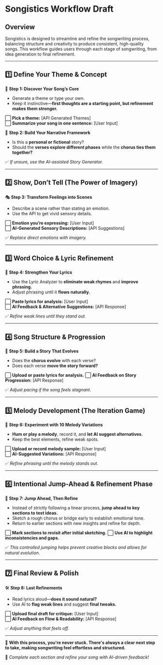 # Songistics Workflow Draft

## **Overview**
Songistics is designed to streamline and refine the songwriting process, balancing structure and creativity to produce consistent, high-quality songs. This workflow guides users through each stage of songwriting, from idea generation to final refinement.

---

## **1️⃣ Define Your Theme & Concept**
🎵 **Step 1: Discover Your Song’s Core**
- Generate a theme or type your own.
- Keep it instinctive—**first thoughts are a starting point, but refinement makes them stronger.**

⬜ **Pick a theme:** [API Generated Themes]  
⬜ **Summarize your song in one sentence:** [User Input]

🎵 **Step 2: Build Your Narrative Framework**
- Is this a **personal or fictional** story?
- Should the **verses explore different phases** while the **chorus ties them together?**

✅ *If unsure, use the AI-assisted Story Generator.*

---

## **2️⃣ Show, Don’t Tell (The Power of Imagery)**
🎭 **Step 3: Transform Feelings into Scenes**
- Describe a scene rather than stating an emotion.
- Use the API to get vivid sensory details.

⬜ **Emotion you’re expressing:** [User Input]  
⬜ **AI-Generated Sensory Descriptions:** [API Suggestions]

✅ *Replace direct emotions with imagery.*

---

## **3️⃣ Word Choice & Lyric Refinement**
📖 **Step 4: Strengthen Your Lyrics**
- Use the Lyric Analyzer to **eliminate weak rhymes** and **improve phrasing.**
- Adjust phrasing until it **flows naturally.**

⬜ **Paste lyrics for analysis:** [User Input]  
⬜ **AI Feedback & Alternative Suggestions:** [API Response]

✅ *Refine weak lines until they stand out.*

---

## **4️⃣ Song Structure & Progression**
📌 **Step 5: Build a Story That Evolves**
- Does the **chorus evolve** with each verse?
- Does each verse **move the story forward?**

⬜ **Upload or paste lyrics for analysis.**
⬜ **AI Feedback on Story Progression:** [API Response]

✅ *Adjust pacing if the song feels stagnant.*

---

## **5️⃣ Melody Development (The Iteration Game)**
🎼 **Step 6: Experiment with 10 Melody Variations**
- **Hum or play a melody**, record it, and **let AI suggest alternatives.**
- Keep the best elements, refine weak spots.

⬜ **Upload or record melody sample:** [User Input]  
⬜ **AI-Suggested Variations:** [API Response]

✅ *Refine phrasing until the melody stands out.*

---

## **6️⃣ Intentional Jump-Ahead & Refinement Phase**
🔄 **Step 7: Jump Ahead, Then Refine**
- Instead of strictly following a linear process, **jump ahead to key sections to test ideas.**
- Sketch a rough chorus or bridge early to establish emotional tone.
- Return to earlier sections with new insights and refine for depth.

⬜ **Mark sections to revisit after initial sketching.**
⬜ **Use AI to highlight inconsistencies and gaps.**

✅ *This controlled jumping helps prevent creative blocks and allows for natural evolution.*

---

## **7️⃣ Final Review & Polish**
🛠 **Step 8: Last Refinements**
- Read lyrics aloud—**does it sound natural?**
- Use AI to **flag weak lines** and suggest **final tweaks.**

⬜ **Upload final draft for critique:** [User Input]  
⬜ **AI Feedback on Flow & Readability:** [API Response]

✅ *Adjust anything that feels off.*

---

🚀 **With this process, you're never stuck. There's always a clear next step to take, making songwriting feel effortless and structured.**

🚀 *Complete each section and refine your song with AI-driven feedback!*

